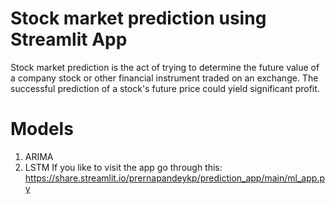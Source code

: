 # Stock market prediction using Streamlit App
Stock market prediction is the act of trying to determine the future value of a company stock or other financial instrument traded on an exchange. The successful prediction of a stock's future price could yield significant profit.
# Models
1)  ARIMA
2)  LSTM
If you like to visit the app go through this: https://share.streamlit.io/prernapandeykp/prediction_app/main/ml_app.py
